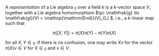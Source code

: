 A *representation* of a Lie algebra $\mathfrak{g}$ over a field $k$ is a $k$-vector space $V$, together with a Lie algebra homomorphism $\pi: \mathfrak{g} \to \mathfrak{gl}(V) = \mathop{\mathrm{End}}(V)_{L} $, i.e., a $k$-linear map such that

$$
\pi([X, Y]) = \pi(X)\pi(Y) - \pi(Y)\pi(X)
$$

for all $X, Y \in \mathfrak{g}$. If there is no confusion, one may write $Xv$ for the vector $\pi(X)v \in V$ for $X\in\mathfrak{g}$ and $v\in V$.
